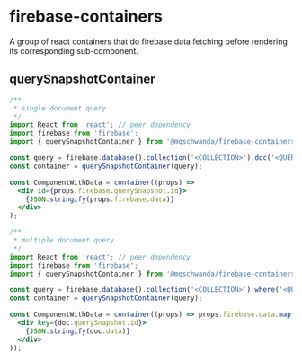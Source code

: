 # firebase-containers
A group of react containers that do firebase data fetching before rendering its corresponding sub-component.

## querySnapshotContainer


```jsx
/**
 * single document query
 */
import React from 'react'; // peer dependency
import firebase from 'firebase';
import { querySnapshotContainer } from '@mqschwanda/firebase-containers';

const query = firebase.database().collection('<COLLECTION>').doc('<QUERY>');
const container = querySnapshotContainer(query);

const ComponentWithData = container((props) =>
  <div id={props.firebase.querySnapshot.id}>
    {JSON.stringify(props.firebase.data)}
  </div>
);
```

```jsx
/**
 * multiple document query
 */
import React from 'react'; // peer dependency
import firebase from 'firebase';
import { querySnapshotContainer } from '@mqschwanda/firebase-containers';

const query = firebase.database().collection('<COLLECTION>').where('<QUERY>');
const container = querySnapshotContainer(query);

const ComponentWithData = container((props) => props.firebase.data.map(doc =>
  <div key={doc.querySnapshot.id}>
    {JSON.stringify(doc.data)}
  </div>
));
```
